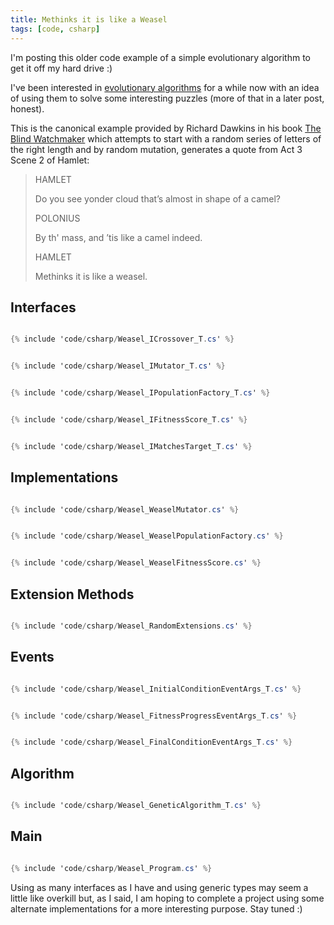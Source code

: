 ```yaml
---
title: Methinks it is like a Weasel
tags: [code, csharp]
---
```


I'm posting this older code example of a simple evolutionary algorithm to get
it off my hard drive :)

I've been interested in [evolutionary algorithms](http://en.wikipedia.org/wiki/Evolutionary_algorithm)
for a while now with an idea of using them to solve some interesting puzzles
(more of that in a later post, honest).

This is the canonical example provided by Richard Dawkins in his book
[The Blind Watchmaker](http://en.wikipedia.org/wiki/The_Blind_Watchmaker)
which attempts to start with a random series of letters of the right length and
by random mutation, generates a quote from Act 3 Scene 2 of Hamlet:

<blockquote>
<p>HAMLET</p>
<p>Do you see yonder cloud that’s almost in shape of a camel?</p>
<p>POLONIUS</p>
<p>By th' mass, and ’tis like a camel indeed.</p>
<p>HAMLET</p>
<p>Methinks it is like a weasel.</p>
</blockquote>

## Interfaces

```csharp

{% include 'code/csharp/Weasel_ICrossover_T.cs' %}

```

```csharp

{% include 'code/csharp/Weasel_IMutator_T.cs' %}

```

```csharp

{% include 'code/csharp/Weasel_IPopulationFactory_T.cs' %}

```

```csharp

{% include 'code/csharp/Weasel_IFitnessScore_T.cs' %}

```

```csharp

{% include 'code/csharp/Weasel_IMatchesTarget_T.cs' %}

```

## Implementations

```csharp

{% include 'code/csharp/Weasel_WeaselMutator.cs' %}

```

```csharp

{% include 'code/csharp/Weasel_WeaselPopulationFactory.cs' %}

```

```csharp

{% include 'code/csharp/Weasel_WeaselFitnessScore.cs' %}

```

## Extension Methods

```csharp

{% include 'code/csharp/Weasel_RandomExtensions.cs' %}

```

## Events

```csharp

{% include 'code/csharp/Weasel_InitialConditionEventArgs_T.cs' %}

```

```csharp

{% include 'code/csharp/Weasel_FitnessProgressEventArgs_T.cs' %}

```

```csharp

{% include 'code/csharp/Weasel_FinalConditionEventArgs_T.cs' %}

```

## Algorithm

```csharp

{% include 'code/csharp/Weasel_GeneticAlgorithm_T.cs' %}

```

## Main

```csharp

{% include 'code/csharp/Weasel_Program.cs' %}

```

Using as many interfaces as I have and using generic types may seem a little like
overkill but, as I said, I am hoping to complete a project using some alternate
implementations for a more interesting purpose. Stay tuned :)
